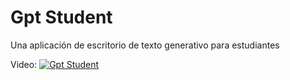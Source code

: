 # Gpt Student
 Una aplicación de escritorio de texto generativo para estudiantes

 Video:
[![Gpt Student](https://github.com/ivan600/Gpt-Student/assets/57300867/575a64af-c64f-4a14-a8d8-c82db536ea1c)](https://github.com/ivan600/Gpt-Student/assets/57300867/575a64af-c64f-4a14-a8d8-c82db536ea1c)


